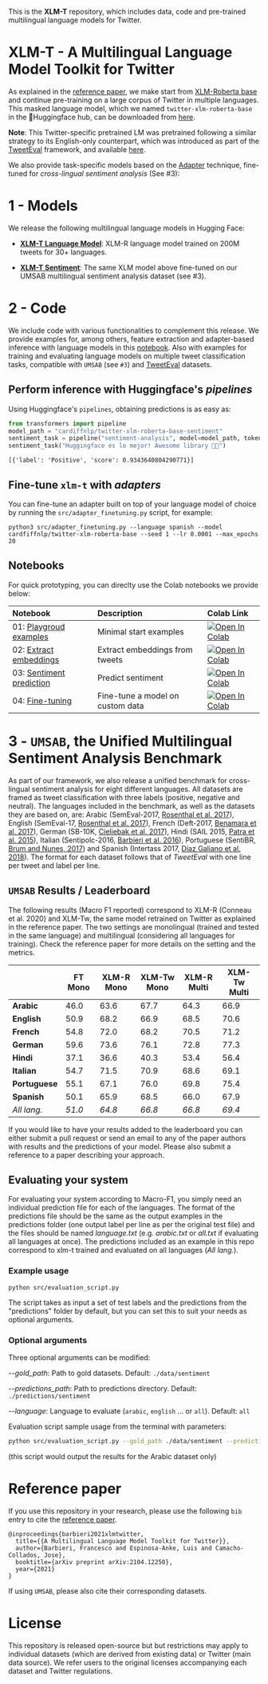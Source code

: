 This is the **XLM-T** repository, which includes data, code and pre-trained multilingual language models for Twitter.

# XLM-T - A Multilingual Language Model Toolkit for Twitter

As explained in the [reference paper](https://arxiv.org/abs/2104.12250), we make start from [XLM-Roberta base](https://huggingface.co/transformers/model_doc/xlmroberta.html) and continue pre-training on a large corpus of Twitter in multiple languages. This masked language model, which we named `twitter-xlm-roberta-base` in the 🤗Huggingface hub, can be downloaded from [here](https://huggingface.co/cardiffnlp/twitter-xlm-roberta-base). 

**Note**: This Twitter-specific pretrained LM was pretrained following a similar strategy to its English-only counterpart, which was introduced as part of the [TweetEval](https://github.com/cardiffnlp/tweeteval) framework, and available [here](https://huggingface.co/cardiffnlp/twitter-roberta-base).

We also provide task-specific models based on the [Adapter](https://adapterhub.ml/) technique, fine-tuned for *cross-lingual sentiment analysis* (See #3):

# 1 - Models

We release the following multilingual language models in Hugging Face:

- [**XLM-T Language Model**](https://huggingface.co/cardiffnlp/twitter-xlm-roberta-base-sentiment): XLM-R language model trained on 200M tweets for 30+ languages.

- [**XLM-T Sentiment**](https://huggingface.co/cardiffnlp/twitter-roberta-base): The same XLM model above fine-tuned on our UMSAB multilingual sentiment analysis dataset (see #3).

# 2 - Code

We include code with various functionalities to complement this release. We provide examples for, among others, feature extraction and adapter-based inference with language models in this [notebook](https://github.com/cardiffnlp/xlm-t/blob/main/notebooks/twitter-xlm-roberta-base.ipynb). Also with examples for training and evaluating language models on multiple tweet classification tasks, compatible with `UMSAB` (see `#3`) and [TweetEval](https://github.com/cardiffnlp/tweeteval/tree/main/datasets) datasets.

## Perform inference with Huggingface's _pipelines_

Using Huggingface's `pipelines`, obtaining predictions is as easy as:

```python
from transformers import pipeline
model_path = "cardiffnlp/twitter-xlm-roberta-base-sentiment"
sentiment_task = pipeline("sentiment-analysis", model=model_path, tokenizer=model_path)
sentiment_task("Huggingface es lo mejor! Awesome library 🤗😎")
```
```
[{'label': 'Positive', 'score': 0.9343640804290771}]
```

## Fine-tune `xlm-t` with _adapters_

You can fine-tune an adapter built on top of your language model of choice by running the `src/adapter_finetuning.py` script, for example:

```
python3 src/adapter_finetuning.py --language spanish --model cardfiffnlp/twitter-xlm-roberta-base --seed 1 --lr 0.0001 --max_epochs 20
```

## Notebooks

For quick prototyping, you can direclty use the Colab notebooks we provide below:

| Notebook        | Description          | Colab Link   |
|:----------------|:---------------------|:--|
| 01: [Playgroud examples](https://github.com/cardiffnlp/xlm-t/blob/main/notebooks/XLM_T_Playground.ipynb) | Minimal start examples | [![Open In Colab](https://colab.research.google.com/assets/colab-badge.svg)](https://colab.research.google.com/drive/1pGUCW250eHbzIQiENdVx2n65ZJADOi80?usp=sharing) |
| 02: [Extract embeddings](https://colab.research.google.com/drive/1Kzus4mK5w9qcS96M2hiUrxhM1HicfyxT?usp=sharing&authuser=1) | Extract embeddings from tweets | [![Open In Colab](https://colab.research.google.com/assets/colab-badge.svg)](https://colab.research.google.com/drive/1Kzus4mK5w9qcS96M2hiUrxhM1HicfyxT?usp=sharing) |
| 03: [Sentiment prediction](https://colab.research.google.com/drive/1z56quMJuAHE0486az7SCGEEC3PP2xnq7?usp=sharing&authuser=1) | Predict sentiment | [![Open In Colab](https://colab.research.google.com/assets/colab-badge.svg)](https://colab.research.google.com/drive/1z56quMJuAHE0486az7SCGEEC3PP2xnq7?usp=sharing) |
| 04: [Fine-tuning](https://colab.research.google.com/drive/1IAA1h8u53O1hi9807u7oOFuT3728N0-n?usp=sharing) | Fine-tune a model on custom data | [![Open In Colab](https://colab.research.google.com/assets/colab-badge.svg)](https://colab.research.google.com/drive/1IAA1h8u53O1hi9807u7oOFuT3728N0-n?usp=sharing) |

# 3 - `UMSAB`, the Unified Multilingual Sentiment Analysis Benchmark

As part of our framework, we also release a unified benchmark for cross-lingual sentiment analysis for eight different languages. All datasets are framed as tweet classification with three labels (positive, negative and neutral). The languages included in the benchmark, as well as the datasets they are based on, are: Arabic (SemEval-2017, [Rosenthal et al. 2017](https://www.aclweb.org/anthology/S17-2088.pdf)), English (SemEval-17, [Rosenthal et al. 2017](https://www.aclweb.org/anthology/S17-2088.pdf)), French (Deft-2017, [Benamara et al. 2017](https://oatao.univ-toulouse.fr/19108/1/benamara_19108.pdf)), German (SB-10K, [Cieliebak et al. 2017](https://www.aclweb.org/anthology/W17-1106.pdf)), Hindi (SAIL 2015, [Patra et al. 2015](http://citeseerx.ist.psu.edu/viewdoc/download?doi=10.1.1.728.5241&rep=rep1&type=pdf)), Italian (Sentipolc-2016, [Barbieri et al. 2016](https://hal.inria.fr/hal-01414731/file/paper_026.pdf)), Portuguese (SentiBR, [Brum and Nunes, 2017](https://www.aclweb.org/anthology/L18-1658.pdf)) and Spanish (Intertass 2017, [Díaz Galiano et al. 2018](https://rua.ua.es/dspace/bitstream/10045/74613/1/PLN_60_04.pdf)). The format for each dataset follows that of *TweetEval* with one line per tweet and label per line. 

## `UMSAB` Results / Leaderboard

The following results (Macro F1 reported) correspond to XLM-R (Conneau et al. 2020) and XLM-Tw, the same model retrained on Twitter as explained in the reference paper. The two settings are monolingual (trained and tested in the same language) and multilingual (considering all languages for training).  Check the reference paper for more details on the setting and the metrics.

|     | FT Mono | XLM-R Mono | XLM-Tw Mono | XLM-R Multi | XLM-Tw Multi |
|-----|---------|-------------|-------------|--------------|--------------|
| **Arabic**  |   46.0  |     63.6    |     67.7    |     64.3     |     66.9     |
| **English**  |   50.9  |     68.2    |     66.9    |     68.5     |     70.6     |
| **French**  |   54.8  |     72.0    |     68.2    |     70.5     |     71.2     |
| **German**  |   59.6  |     73.6    |     76.1    |     72.8     |     77.3     |
| **Hindi**  |   37.1  |     36.6    |     40.3    |     53.4     |     56.4     |
| **Italian**  |   54.7  |     71.5    |     70.9    |     68.6     |     69.1     |
| **Portuguese**  |   55.1  |     67.1    |     76.0    |     69.8     |     75.4     |
| **Spanish**  |   50.1  |     65.9    |     68.5    |     66.0     |     67.9     |
| *All lang.* |   *51.0*  |     *64.8*    |     *66.8*    |     *66.8*     |     *69.4*     |

If you would like to have your results added to the leaderboard you can either submit a pull request or send an email to any of the paper authors with results and the predictions of your model. Please also submit a reference to a paper describing your approach.

## Evaluating your system

For evaluating your system according to Macro-F1, you simply need an individual prediction file for each of the languages. The format of the predictions file should be the same as the output examples in the predictions folder (one output label per line as per the original test file) and the files should be named *language.txt* (e.g. *arabic.txt* or *all.txt* if evaluating all languages at once). The predictions included as an example in this repo correspond to xlm-t trained and evaluated on all languages (*All lang.*).

### Example usage

```
python src/evaluation_script.py
```

The script takes as input a set of test labels and the predictions from the "predictions" folder by default, but you can set this to suit your needs as optional arguments.

### Optional arguments

Three optional arguments can be modified:

*--gold_path*: Path to gold datasets. Default: `./data/sentiment`

*--predictions_path*: Path to predictions directory. Default: `./predictions/sentiment`

*--language*: Language to evaluate (`arabic`, `english` ... or `all`). Default: `all`

Evaluation script sample usage from the terminal with parameters:

```bash
python src/evaluation_script.py --gold_path ./data/sentiment --predictions_path ./predictions/sentiment --language arabic
```
(this script would output the results for the Arabic dataset only)

# Reference paper

If you use this repository in your research, please use the following `bib` entry to cite the [reference paper](https://arxiv.org/abs/2104.12250).

```
@inproceedings{barbieri2021xlmtwitter,
  title={{A Multilingual Language Model Toolkit for Twitter}},
  author={Barbieri, Francesco and Espinosa-Anke, Luis and Camacho-Collados, Jose},
  booktitle={arXiv preprint arXiv:2104.12250},
  year={2021}
}
```

If using `UMSAB`, please also cite their corresponding datasets.

# License

This repository is released open-source but but restrictions may apply to individual datasets (which are derived from existing data) or Twitter (main data source). We refer users to the original licenses accompanying each dataset and Twitter regulations.
